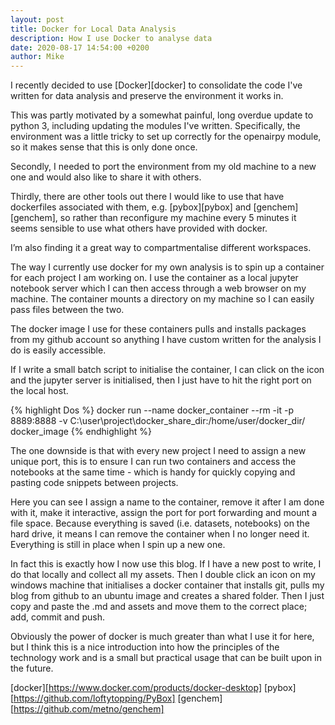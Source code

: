 ```yaml
---
layout: post
title: Docker for Local Data Analysis
description: How I use Docker to analyse data
date: 2020-08-17 14:54:00 +0200
author: Mike
---
```


I recently decided to use [Docker][docker] to consolidate the code I've written for data analysis and preserve the environment it works in.

This was partly motivated by a somewhat painful, long overdue update to python 3, including updating the modules I've written. Specifically, the environment was a little tricky to set up correctly for the openairpy module, so it makes sense that this is only done once.

Secondly, I needed to port the environment from my old machine to a new one and would also like to share it with others.

Thirdly, there are other tools out there I would like to use that have dockerfiles associated with them, e.g. [pybox][pybox] and [genchem][genchem], so rather than reconfigure my machine every 5 minutes it seems sensible to use what others have provided with docker.

I’m also finding it a great way to compartmentalise different workspaces.

The way I currently use docker for my own analysis is to spin up a container for each project I am working on. I use the container as a local jupyter notebook server which I can then access through a web browser on my machine. The container mounts a
directory on my machine so I can easily pass files between the two.

The docker image I use for these containers pulls and installs packages from my github account so anything I have custom written for the analysis I do is easily accessible.

If I write a small batch script to initialise the container, I can click on the icon and the jupyter server is initialised, then I just have to hit the right port on the local host.

{% highlight Dos %}
docker run --name docker_container --rm -it -p 8889:8888 -v C:\user\project\docker_share_dir\:/home/user/docker_dir/ docker_image
{% endhighlight %}

The one downside is that with every new project I need to assign a new unique port, this is to ensure I can run two containers and access the notebooks at the same time - which is handy for quickly copying and pasting code snippets between projects.

Here you can see I assign a name to the container, remove it after I am done with it, make it interactive, assign the port for port forwarding and mount a file space. Because everything is saved (i.e. datasets, notebooks) on the hard drive, it means I can remove the container when I no longer need it. Everything is still in place when I spin up a new one.

In fact this is exactly how I now use this blog. If I have a new post to write, I do that locally and collect all my assets. Then I double click an icon on my windows machine that initialises a docker container that installs git, pulls my blog from github to an ubuntu image and creates a shared folder. Then I just copy and paste the .md and assets and move them to the correct place; add, commit and push.

Obviously the power of docker is much greater than what I use it for here, but I think this is a nice introduction into how the principles of the technology work and is a small but practical usage that can be built upon in the future.

[docker][https://www.docker.com/products/docker-desktop]
[pybox][https://github.com/loftytopping/PyBox]
[genchem][https://github.com/metno/genchem]
